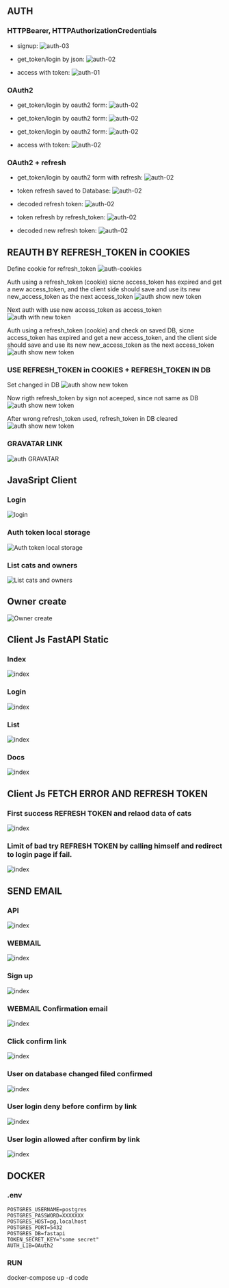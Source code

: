 

## AUTH
### HTTPBearer, HTTPAuthorizationCredentials
- signup:
![auth-03](doc/auth-03.png)

- get_token/login by json:
![auth-02](doc/auth-02.png)

- access with token:
![auth-01](doc/auth-01.png)

### OAuth2

- get_token/login by oauth2 form:
![auth-02](doc/auth-04.png)

- get_token/login by oauth2 form:
![auth-02](doc/auth-05.png)

- get_token/login by oauth2 form:
![auth-02](doc/auth-06.png)

- access with token:
![auth-02](doc/auth-07.png)

### OAuth2 + refresh

- get_token/login by oauth2 form with refresh:
![auth-02](doc/auth-08.png)

- token refresh saved to Database:
![auth-02](doc/auth-09.png)

- decoded refresh token:
![auth-02](doc/auth-10.png)

- token refresh by refresh_token:
![auth-02](doc/auth-11.png)

- decoded new refresh token:
![auth-02](doc/auth-12.png)


## REAUTH BY REFRESH_TOKEN in COOKIES
Define cookie for refresh_token
![auth-cookies](doc/auth-13-cookies.png)

Auth using a refresh_token (cookie) sicne access_token has expired and get a new access_token, and the client side should save and use its new new_access_token as the next access_token
![auth show new token](doc/auth-14-new_a_token.png)

Next auth with use new access_token as access_token
![auth with new token](doc/auth-15-use_new_a_token.png)

Auth using a refresh_token (cookie) and check on saved DB, sicne access_token has expired and get a new access_token, and the client side should save and use its new new_access_token as the next access_token
![auth show new token](doc/auth-16-chek_token_db.png)

### USE REFRESH_TOKEN in COOKIES + REFRESH_TOKEN IN DB 

Set changed in DB
![auth show new token](doc/auth-17-token_db-other.png)

Now rigth refresh_token by sign not aceeped, since not same as DB
![auth show new token](doc/auth-18-token_db-other-deny.png)

After wrong refresh_token used, refresh_token in DB cleared
![auth show new token](doc/auth-19-token_db-cleared.png)


### GRAVATAR LINK
![auth GRAVATAR](doc/auth-20-gravatar.png)


## JavaSript Client
### Login
![login](doc/js-clien-01-login.png)

### Auth token local storage
![ Auth token local storage](doc/js-clien-03-token-storage.png)

### List cats and owners
![List cats and owners](doc/js-clien-02-list.png)

## Owner create
![Owner create](doc/js-clien-04-form.png)

## Client Js FastAPI Static
### Index
![index](doc/static-client-01.png)
### Login
![index](doc/static-client-02.png)
### List 
![index](doc/static-client-03.png)
### Docs
![index](doc/static-client-04.png)

## Client Js FETCH ERROR AND REFRESH TOKEN
### First success REFRESH TOKEN and relaod data of cats
![index](doc/static-client-05-reauth.png)

### Limit of bad try REFRESH TOKEN by calling himself and redirect to login page if fail.
![index](doc/static-client-06-try-bad-reauth.png)


## SEND EMAIL
### API
![index](doc/email-01.png)
### WEBMAIL
![index](doc/email-02.png)
### Sign up
![index](doc/email-02a.png)
### WEBMAIL Confirmation email
![index](doc/email-02b.png)
### Click confirm link
![index](doc/email-03.png)
### User on database changed filed confirmed
![index](doc/email-04.png)
### User login deny before confirm by link
![index](doc/email-05.png)
### User login allowed after confirm by link
![index](doc/email-06.png)


## DOCKER
### .env
```
POSTGRES_USERNAME=postgres
POSTGRES_PASSWORD=XXXXXXX
POSTGRES_HOST=pg,localhost
POSTGRES_PORT=5432
POSTGRES_DB=fastapi
TOKEN_SECRET_KEY="some secret"
AUTH_LIB=OAuth2
```

### RUN
docker-compose up -d code 